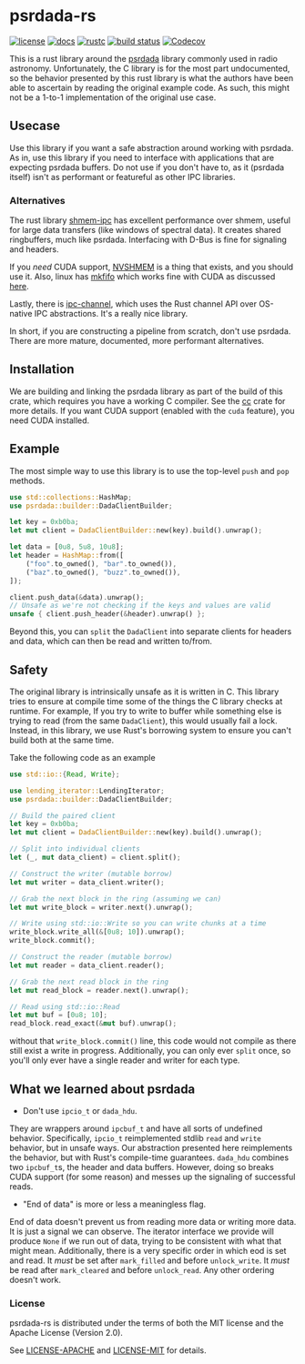 # psrdada-rs

[![license](https://img.shields.io/badge/license-Apache--2.0_OR_MIT-blue?style=flat-square)](#license)
[![docs](https://img.shields.io/docsrs/psrdada-rs?logo=rust&style=flat-square)](https://docs.rs/psrdada-rs/latest/psrdada-rs/index.html)
[![rustc](https://img.shields.io/badge/rustc-1.57+-blue?style=flat-square&logo=rust)](https://www.rust-lang.org)
[![build status](https://img.shields.io/github/workflow/status/GReX-Telescope/psrdada-rs/CI/main?style=flat-square&logo=github)](https://github.com/GReX-Telescope/psrdada-rs/actions)
[![Codecov](https://img.shields.io/codecov/c/github/GReX-Telescope/psrdada-rs?style=flat-square)](https://app.codecov.io/gh/GReX-Telescope/psrdada-rs)

This is a rust library around the [psrdada](http://psrdada.sourceforge.net/) library commonly used in radio astronomy.
Unfortunately, the C library is for the most part undocumented, so the behavior presented by this rust library is what
the authors have been able to ascertain by reading the original example code.
As such, this might not be a 1-to-1 implementation of the original use case.

## Usecase

Use this library if you want a safe abstraction around working with psrdada.
As in, use this library if you need to interface with applications that are expecting psrdada buffers.
Do not use if you don't have to, as it (psrdada itself) isn't as performant or featureful as other IPC libraries.

### Alternatives

The rust library [shmem-ipc](https://github.com/diwic/shmem-ipc) has excellent performance over shmem, useful for large
data transfers (like windows of spectral data). It creates shared ringbuffers, much like psrdada.
Interfacing with D-Bus is fine for signaling and headers.

If you _need_ CUDA support, [NVSHMEM](https://developer.nvidia.com/nvshmem)
is a thing that exists, and you should use it. Also, linux has [mkfifo](https://linux.die.net/man/3/mkfifo) which works fine with CUDA
as discussed [here](https://forums.developer.nvidia.com/t/gpu-inter-process-communications-ipc-question/35936/12).

Lastly, there is [ipc-channel](https://github.com/servo/ipc-channel), which uses the Rust channel API over OS-native IPC abstractions.
It's a really nice library.

In short, if you are constructing a pipeline from scratch, don't use psrdada.
There are more mature, documented, more performant alternatives.

## Installation

We are building and linking the psrdada library as part of the build of this crate, which requires you have a working C compiler.
See the [cc](https://docs.rs/cc/latest/cc/) crate for more details.
If you want CUDA support (enabled with the `cuda` feature), you need CUDA installed.

## Example

The most simple way to use this library is to use the top-level `push` and `pop` methods.

```rust
use std::collections::HashMap;
use psrdada::builder::DadaClientBuilder;

let key = 0xb0ba;
let mut client = DadaClientBuilder::new(key).build().unwrap();

let data = [0u8, 5u8, 10u8];
let header = HashMap::from([
    ("foo".to_owned(), "bar".to_owned()),
    ("baz".to_owned(), "buzz".to_owned()),
]);

client.push_data(&data).unwrap();
// Unsafe as we're not checking if the keys and values are valid
unsafe { client.push_header(&header).unwrap() };
```

Beyond this, you can `split` the `DadaClient` into separate clients for headers and data, which can then be read and written to/from.

## Safety

The original library is intrinsically unsafe as it is written in C. This library tries to ensure at compile time some of the things the
C library checks at runtime. For example, If you try to write to buffer while something else is trying to read (from the same `DadaClient`), this
would usually fail a lock. Instead, in this library, we use Rust's borrowing system to ensure you can't build both at the same time.

Take the following code as an example

```rust
use std::io::{Read, Write};

use lending_iterator::LendingIterator;
use psrdada::builder::DadaClientBuilder;

// Build the paired client
let key = 0xb0ba;
let mut client = DadaClientBuilder::new(key).build().unwrap();

// Split into individual clients
let (_, mut data_client) = client.split();

// Construct the writer (mutable borrow)
let mut writer = data_client.writer();

// Grab the next block in the ring (assuming we can)
let mut write_block = writer.next().unwrap();

// Write using std::io::Write so you can write chunks at a time
write_block.write_all(&[0u8; 10]).unwrap();
write_block.commit();

// Construct the reader (mutable borrow)
let mut reader = data_client.reader();

// Grab the next read block in the ring
let mut read_block = reader.next().unwrap();

// Read using std::io::Read
let mut buf = [0u8; 10];
read_block.read_exact(&mut buf).unwrap();
```

without that `write_block.commit()` line, this code would not compile as there still exist a write in progress.
Additionally, you can only ever `split` once, so you'll only ever have a single reader and writer for each type.

## What we learned about psrdada

- Don't use `ipcio_t` or `dada_hdu`.

They are wrappers around `ipcbuf_t` and have all sorts of undefined behavior.
Specifically, `ipcio_t` reimplemented stdlib `read` and `write` behavior, but in unsafe ways.
Our abstraction presented here reimplements the behavior, but with Rust's compile-time guarantees.
`dada_hdu` combines two `ipcbuf_t`s, the header and data buffers.
However, doing so breaks CUDA support (for some reason) and messes up the signaling of successful reads.

- "End of data" is more or less a meaningless flag.

End of data doesn't prevent us from reading more data or writing more data. It is just a signal we can observe.
The iterator interface we provide will produce `None` if we run out of data, trying to be consistent with what that
might mean. Additionally, there is a very specific order in which eod is set and read. It _must_ be set after `mark_filled`
and before `unlock_write`. It _must_ be read after `mark_cleared` and before `unlock_read`. Any other ordering doesn't work.

### License

psrdada-rs is distributed under the terms of both the MIT license and the Apache License (Version 2.0).

See [LICENSE-APACHE](LICENSE-APACHE) and [LICENSE-MIT](LICENSE-MIT) for details.

